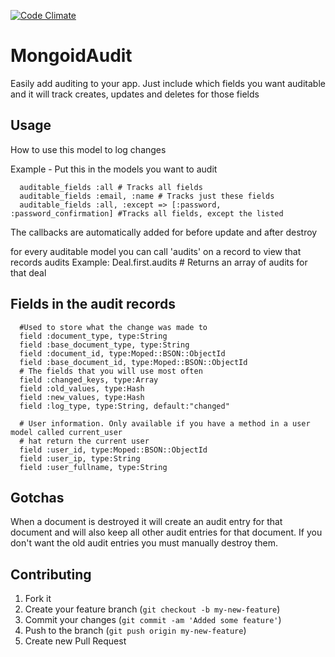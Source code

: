 [![Code Climate](https://codeclimate.com/badge.png)](https://codeclimate.com/github/BaseCampOps/mongoid_audit)

# MongoidAudit

Easily add auditing to your app. Just include which fields you want auditable and it will track creates, updates and deletes for those fields


## Usage

How to use this model to log changes

Example - Put this in the models you want to audit

      auditable_fields :all # Tracks all fields
      auditable_fields :email, :name # Tracks just these fields
      auditable_fields :all, :except => [:password, :password_confirmation] #Tracks all fields, except the listed

The callbacks are automatically added for before update and after destroy


for every auditable model you can call 'audits' on a record to view that records audits
Example: 
      Deal.first.audits # Returns an array of audits for that deal
      
## Fields in the audit records

      #Used to store what the change was made to 
      field :document_type, type:String
      field :base_document_type, type:String
      field :document_id, type:Moped::BSON::ObjectId
      field :base_document_id, type:Moped::BSON::ObjectId
      # The fields that you will use most often
      field :changed_keys, type:Array
      field :old_values, type:Hash
      field :new_values, type:Hash
      field :log_type, type:String, default:"changed"
      
      # User information. Only available if you have a method in a user model called current_user 
      # hat return the current user
      field :user_id, type:Moped::BSON::ObjectId
      field :user_ip, type:String
      field :user_fullname, type:String
      
## Gotchas

When a document is destroyed it will create an audit entry for that document and will also keep all other audit entries
for that document. If you don't want the old audit entries you must manually destroy them.


## Contributing

1. Fork it
2. Create your feature branch (`git checkout -b my-new-feature`)
3. Commit your changes (`git commit -am 'Added some feature'`)
4. Push to the branch (`git push origin my-new-feature`)
5. Create new Pull Request
